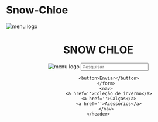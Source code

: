 # Snow-Chloe
<!DOCTYPE html>
<html lang="en">
<head>
    <meta charset="UTF-8">
    <meta name="viewport" content="width=device-width, initial-scale=1.0">
    <title>Document</title>
</head>
<img src="icons8-cardápio-50.png" alt="menu logo">

<body>
    <header>
        <h1>SNOW CHLOE</h1>
        <form>
            <img src="icons8-neve-64.png" alt="menu logo">
            <input placeholder='Pesquisar'/>

            <button>Enviar</button>
          </form>
          <nav>
            <a href=''>Coleção de inverno</a>
            <a href=''>Calças</a>
            <a href=''>Acessorios</a>
          </nav>
    </header>
</body>
</html>
